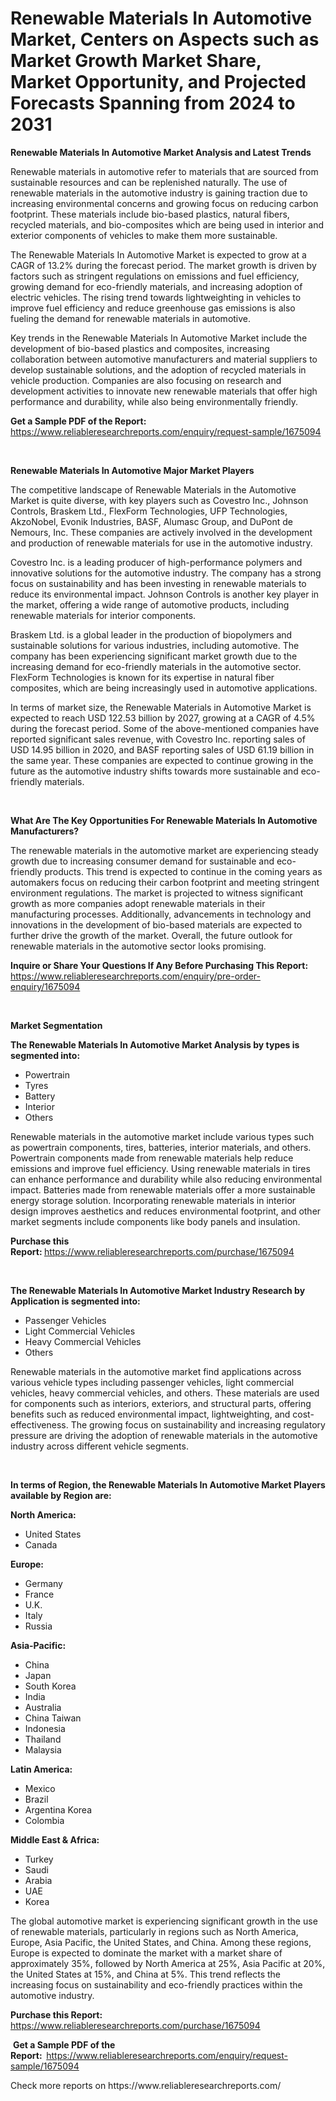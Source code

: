 <p><h1>Renewable Materials In Automotive Market, Centers on Aspects such as Market Growth Market Share, Market Opportunity, and Projected Forecasts Spanning from 2024 to 2031</h1></p><p><strong>Renewable Materials In Automotive Market Analysis and Latest Trends</strong></p>
<p><p>Renewable materials in automotive refer to materials that are sourced from sustainable resources and can be replenished naturally. The use of renewable materials in the automotive industry is gaining traction due to increasing environmental concerns and growing focus on reducing carbon footprint. These materials include bio-based plastics, natural fibers, recycled materials, and bio-composites which are being used in interior and exterior components of vehicles to make them more sustainable.</p><p>The Renewable Materials In Automotive Market is expected to grow at a CAGR of 13.2% during the forecast period. The market growth is driven by factors such as stringent regulations on emissions and fuel efficiency, growing demand for eco-friendly materials, and increasing adoption of electric vehicles. The rising trend towards lightweighting in vehicles to improve fuel efficiency and reduce greenhouse gas emissions is also fueling the demand for renewable materials in automotive.</p><p>Key trends in the Renewable Materials In Automotive Market include the development of bio-based plastics and composites, increasing collaboration between automotive manufacturers and material suppliers to develop sustainable solutions, and the adoption of recycled materials in vehicle production. Companies are also focusing on research and development activities to innovate new renewable materials that offer high performance and durability, while also being environmentally friendly.</p></p>
<p><strong>Get a Sample PDF of the Report:&nbsp;</strong> <a href="https://www.reliableresearchreports.com/enquiry/request-sample/1675094">https://www.reliableresearchreports.com/enquiry/request-sample/1675094</a></p>
<p>&nbsp;</p>
<p><strong>Renewable Materials In Automotive Major Market Players</strong></p>
<p><p>The competitive landscape of Renewable Materials in the Automotive Market is quite diverse, with key players such as Covestro Inc., Johnson Controls, Braskem Ltd., FlexForm Technologies, UFP Technologies, AkzoNobel, Evonik Industries, BASF, Alumasc Group, and DuPont de Nemours, Inc. These companies are actively involved in the development and production of renewable materials for use in the automotive industry.</p><p>Covestro Inc. is a leading producer of high-performance polymers and innovative solutions for the automotive industry. The company has a strong focus on sustainability and has been investing in renewable materials to reduce its environmental impact. Johnson Controls is another key player in the market, offering a wide range of automotive products, including renewable materials for interior components.</p><p>Braskem Ltd. is a global leader in the production of biopolymers and sustainable solutions for various industries, including automotive. The company has been experiencing significant market growth due to the increasing demand for eco-friendly materials in the automotive sector. FlexForm Technologies is known for its expertise in natural fiber composites, which are being increasingly used in automotive applications.</p><p>In terms of market size, the Renewable Materials in Automotive Market is expected to reach USD 122.53 billion by 2027, growing at a CAGR of 4.5% during the forecast period. Some of the above-mentioned companies have reported significant sales revenue, with Covestro Inc. reporting sales of USD 14.95 billion in 2020, and BASF reporting sales of USD 61.19 billion in the same year. These companies are expected to continue growing in the future as the automotive industry shifts towards more sustainable and eco-friendly materials.</p></p>
<p>&nbsp;</p>
<p><strong>What Are The Key Opportunities For Renewable Materials In Automotive Manufacturers?</strong></p>
<p><p>The renewable materials in the automotive market are experiencing steady growth due to increasing consumer demand for sustainable and eco-friendly products. This trend is expected to continue in the coming years as automakers focus on reducing their carbon footprint and meeting stringent environment regulations. The market is projected to witness significant growth as more companies adopt renewable materials in their manufacturing processes. Additionally, advancements in technology and innovations in the development of bio-based materials are expected to further drive the growth of the market. Overall, the future outlook for renewable materials in the automotive sector looks promising.</p></p>
<p><strong>Inquire or Share Your Questions If Any Before Purchasing This Report:</strong> <a href="https://www.reliableresearchreports.com/enquiry/pre-order-enquiry/1675094">https://www.reliableresearchreports.com/enquiry/pre-order-enquiry/1675094</a></p>
<p>&nbsp;</p>
<p><strong>Market Segmentation</strong></p>
<p><strong>The Renewable Materials In Automotive Market Analysis by types is segmented into:</strong></p>
<p><ul><li>Powertrain</li><li>Tyres</li><li>Battery</li><li>Interior</li><li>Others</li></ul></p>
<p><p>Renewable materials in the automotive market include various types such as powertrain components, tires, batteries, interior materials, and others. Powertrain components made from renewable materials help reduce emissions and improve fuel efficiency. Using renewable materials in tires can enhance performance and durability while also reducing environmental impact. Batteries made from renewable materials offer a more sustainable energy storage solution. Incorporating renewable materials in interior design improves aesthetics and reduces environmental footprint, and other market segments include components like body panels and insulation.</p></p>
<p><strong>Purchase this Report:&nbsp;</strong><a href="https://www.reliableresearchreports.com/purchase/1675094">https://www.reliableresearchreports.com/purchase/1675094</a></p>
<p>&nbsp;</p>
<p><strong>The Renewable Materials In Automotive Market Industry Research by Application is segmented into:</strong></p>
<p><ul><li>Passenger Vehicles</li><li>Light Commercial Vehicles</li><li>Heavy Commercial Vehicles</li><li>Others</li></ul></p>
<p><p>Renewable materials in the automotive market find applications across various vehicle types including passenger vehicles, light commercial vehicles, heavy commercial vehicles, and others. These materials are used for components such as interiors, exteriors, and structural parts, offering benefits such as reduced environmental impact, lightweighting, and cost-effectiveness. The growing focus on sustainability and increasing regulatory pressure are driving the adoption of renewable materials in the automotive industry across different vehicle segments.</p></p>
<p>&nbsp;</p>
<p><strong>In terms of Region, the Renewable Materials In Automotive Market Players available by Region are:</strong></p>
<p>
    <p> <strong> North America: </strong>
        <ul>
            <li>United States</li>
            <li>Canada</li>
        </ul>
        </p> 
    <p> <strong> Europe: </strong>
        <ul>
            <li>Germany</li>
            <li>France</li>
            <li>U.K.</li>
            <li>Italy</li>
            <li>Russia</li>
        </ul>
        </p> 
    <p> <strong> Asia-Pacific: </strong>
        <ul>
            <li>China</li>
            <li>Japan</li>
            <li>South Korea</li>
            <li>India</li>
            <li>Australia</li>
            <li>China Taiwan</li>
            <li>Indonesia</li>
            <li>Thailand</li>
            <li>Malaysia</li>
        </ul>
        </p> 
    <p> <strong> Latin America: </strong>
        <ul>
            <li>Mexico</li>
            <li>Brazil</li>
            <li>Argentina Korea</li>
            <li>Colombia</li>
        </ul>
        </p> 
    <p> <strong> Middle East & Africa: </strong>
        <ul>
            <li>Turkey</li>
            <li>Saudi</li>
            <li>Arabia</li>
            <li>UAE</li>
            <li>Korea</li>
        </ul>
    </p>
    </p>
<p><p>The global automotive market is experiencing significant growth in the use of renewable materials, particularly in regions such as North America, Europe, Asia Pacific, the United States, and China. Among these regions, Europe is expected to dominate the market with a market share of approximately 35%, followed by North America at 25%, Asia Pacific at 20%, the United States at 15%, and China at 5%. This trend reflects the increasing focus on sustainability and eco-friendly practices within the automotive industry.</p></p>
<p><strong>Purchase this Report: </strong><a href="https://www.reliableresearchreports.com/purchase/1675094">https://www.reliableresearchreports.com/purchase/1675094</a></p>
<p>&nbsp;<strong>Get a Sample PDF of the Report:&nbsp;&nbsp;</strong><a href="https://www.reliableresearchreports.com/enquiry/request-sample/1675094">https://www.reliableresearchreports.com/enquiry/request-sample/1675094</a></p>
<p><strong></strong></p>
<p>Check more reports on https://www.reliableresearchreports.com/</p>